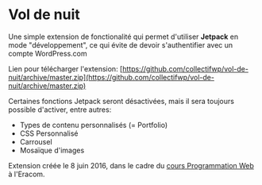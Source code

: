 # Vol de nuit

Une simple extension de fonctionalité qui permet d'utiliser **Jetpack** en mode "développement", ce qui évite de devoir s'authentifier avec un compte WordPress.com

Lien pour télécharger l'extension: [https://github.com/collectifwp/vol-de-nuit/archive/master.zip](https://github.com/collectifwp/vol-de-nuit/archive/master.zip)

Certaines fonctions Jetpack seront désactivées, mais il sera toujours possible d'activer, entre autres:

- Types de contenu personnalisés (= Portfolio)
- CSS Personnalisé
- Carrousel
- Mosaïque d'images

Extension créée le 8 juin 2016, dans le cadre du [cours Programmation Web](https://cours-web.ch/) à l'Eracom.